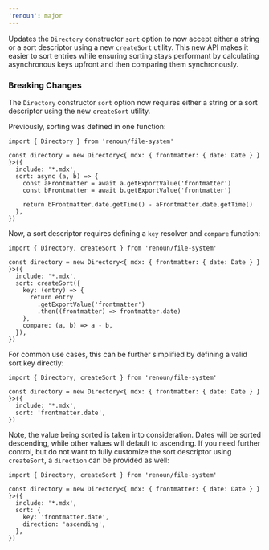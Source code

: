 ```yaml
---
'renoun': major
---
```


Updates the `Directory` constructor `sort` option to now accept either a string or a sort descriptor using a new `createSort` utility. This new API makes it easier to sort entries while ensuring sorting stays performant by calculating asynchronous keys upfront and then comparing them synchronously.

### Breaking Changes

The `Directory` constructor `sort` option now requires either a string or a sort descriptor using the new `createSort` utility.

Previously, sorting was defined in one function:

```tsx
import { Directory } from 'renoun/file-system'

const directory = new Directory<{ mdx: { frontmatter: { date: Date } } }>({
  include: '*.mdx',
  sort: async (a, b) => {
    const aFrontmatter = await a.getExportValue('frontmatter')
    const bFrontmatter = await b.getExportValue('frontmatter')

    return bFrontmatter.date.getTime() - aFrontmatter.date.getTime()
  },
})
```

Now, a sort descriptor requires defining a `key` resolver and `compare` function:

```tsx
import { Directory, createSort } from 'renoun/file-system'

const directory = new Directory<{ mdx: { frontmatter: { date: Date } } }>({
  include: '*.mdx',
  sort: createSort({
    key: (entry) => {
      return entry
        .getExportValue('frontmatter')
        .then((frontmatter) => frontmatter.date)
    },
    compare: (a, b) => a - b,
  }),
})
```

For common use cases, this can be further simplified by defining a valid sort key directly:

```tsx
import { Directory, createSort } from 'renoun/file-system'

const directory = new Directory<{ mdx: { frontmatter: { date: Date } } }>({
  include: '*.mdx',
  sort: 'frontmatter.date',
})
```

Note, the value being sorted is taken into consideration. Dates will be sorted descending, while other values will default to ascending. If you need further control, but do not want to fully customize the sort descriptor using `createSort`, a `direction` can be provided as well:

```tsx
import { Directory, createSort } from 'renoun/file-system'

const directory = new Directory<{ mdx: { frontmatter: { date: Date } } }>({
  include: '*.mdx',
  sort: {
    key: 'frontmatter.date',
    direction: 'ascending',
  },
})
```
